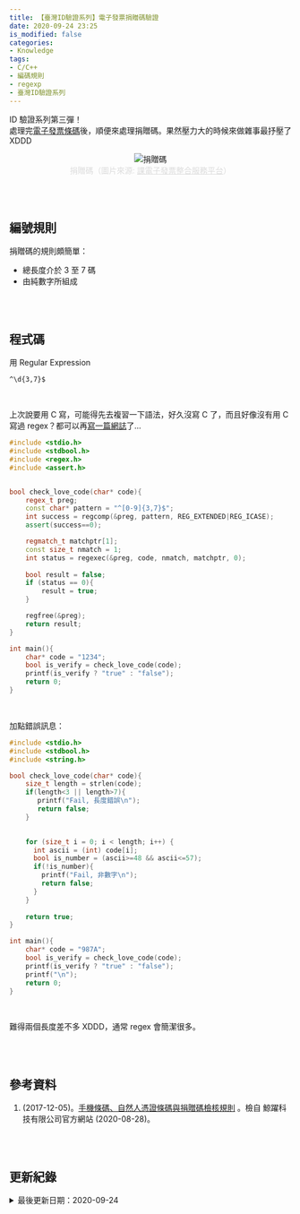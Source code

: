 ```yaml
---
title: 【臺灣ID驗證系列】電子發票捐贈碼驗證
date: 2020-09-24 23:25
is_modified: false
categories:
- Knowledge
tags:
- C/C++
- 編碼規則
- regexp
- 臺灣ID驗證系列
--- 
```


ID 驗證系列第三彈！     
處理完[電子發票條碼](/Check-E-Government-Uniform-Invoice)後，順便來處理捐贈碼。果然壓力大的時候來做雜事最抒壓了 XDDD 
<!--more-->

<center> <img src="https://i.imgur.com/Fl4uKtL.png?1" alt="捐贈碼"></center>
<center style="color:Gainsboro;">捐贈碼（圖片來源: <a href="https://www.einvoice.nat.gov.tw/ein_upload/html/ESQ/ESQ601W.htmll" style="color:Gainsboro;">課電子發票整合服務平台</a>）</center>

<br><br> 

## 編號規則
捐贈碼的規則頗簡單：
- 總長度介於 3 至 7 碼
- 由純數字所組成


<br><br>

## 程式碼
用 Regular Expression 
```
^\d{3,7}$
```

<br> 

上次說要用 C 寫，可能得先去複習一下語法，好久沒寫 C 了，而且好像沒有用 C 寫過 regex？都可以再[寫一篇網誌](/Regular-Expressions-in-C)了...

```cpp
#include <stdio.h>
#include <stdbool.h>
#include <regex.h>  
#include <assert.h>


bool check_love_code(char* code){
    regex_t preg; 
    const char* pattern = "^[0-9]{3,7}$";
    int success = regcomp(&preg, pattern, REG_EXTENDED|REG_ICASE); 
    assert(success==0);

    regmatch_t matchptr[1];
    const size_t nmatch = 1;   
    int status = regexec(&preg, code, nmatch, matchptr, 0); 
    
    bool result = false;
    if (status == 0){
        result = true;
    }

    regfree(&preg);    
    return result;
}

int main(){
    char* code = "1234"; 
    bool is_verify = check_love_code(code);
    printf(is_verify ? "true" : "false");
    return 0;
}
```

<br>

加點錯誤訊息：
```cpp
#include <stdio.h>
#include <stdbool.h>
#include <string.h>

bool check_love_code(char* code){ 
    size_t length = strlen(code);
    if(length<3 || length>7){
       printf("Fail, 長度錯誤\n");
       return false;
    }

 
    for (size_t i = 0; i < length; i++) {
      int ascii = (int) code[i];
      bool is_number = (ascii>=48 && ascii<=57);
      if(!is_number){
        printf("Fail, 非數字\n");
        return false;
      }
    }
  
    return true;
}

int main(){
    char* code = "987A"; 
    bool is_verify = check_love_code(code);
    printf(is_verify ? "true" : "false");
    printf("\n");
    return 0;
}
```

<br>
 
難得兩個長度差不多 XDDD，通常 regex 會簡潔很多。


<br><br> 

## 參考資料 
1. (2017-12-05)。[手機條碼、自然人憑證條碼與捐贈碼檢核規則](https://www.cetustek.com.tw/news.php?id=186) 。檢自 鯨躍科技有限公司官方網站 (2020-08-28)。

<br><br> 

## 更新紀錄
<details>
  <summary>最後更新日期：2020-09-24</summary>
  <ul class="timestamp">
    　<li>2020-09-24 發布</li>
    　<li>2020-09-11 完稿</li>
    　<li>2020-08-28 起稿</li>
  </ul>
</details>